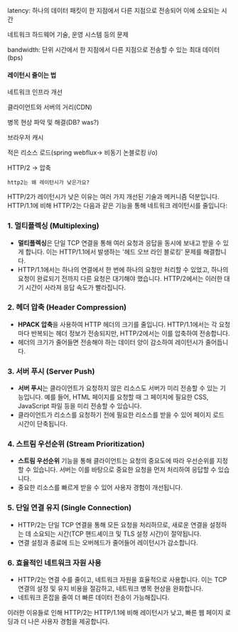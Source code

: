 latency:  하나의 데이터 패킷이 한 지점에서 다른 지점으로 전송되어 이에 소요되는 시간

네트워크 하드웨어 기술, 운영 시스템 등의 문제

bandwidth: 단위 시간에서 한 지점에서 다른 지점으로 전송할 수 있는 최대 데이터 (bps)

#### 레이턴시 줄이는 법

네트워크 인프라 개선

클라이언트와 서버의 거리(CDN)

병목 현상 파악 및 해결(DB? was?)

브라우저 캐시

적은 리소스 로드(spring webflux-> 비동기 논블로킹 i/o)

HTTP/2 -> 압축



```
http2는 왜 레이턴시가 낮은가요? 
```

HTTP/2가 레이턴시가 낮은 이유는 여러 가지 개선된 기술과 메커니즘 덕분입니다. HTTP/1.1에 비해 HTTP/2는 다음과 같은 기능을 통해 네트워크 레이턴시를 줄입니다:

### 1. 멀티플렉싱 (Multiplexing)

- **멀티플렉싱**은 단일 TCP 연결을 통해 여러 요청과 응답을 동시에 보내고 받을 수 있게 합니다. 이는 HTTP/1.1에서 발생하는 '헤드 오브 라인 블로킹' 문제를 해결합니다.
- HTTP/1.1에서는 하나의 연결에서 한 번에 하나의 요청만 처리할 수 있었고, 하나의 요청이 완료되기 전까지 다른 요청은 대기해야 했습니다. HTTP/2에서는 이러한 대기 시간이 사라져 응답 속도가 빨라집니다.

### 2. 헤더 압축 (Header Compression)

- **HPACK 압축**을 사용하여 HTTP 헤더의 크기를 줄입니다. HTTP/1.1에서는 각 요청마다 반복되는 헤더 정보가 전송되지만, HTTP/2에서는 이를 압축하여 전송합니다.
- 헤더의 크기가 줄어들면 전송해야 하는 데이터 양이 감소하여 레이턴시가 줄어듭니다.

### 3. 서버 푸시 (Server Push)

- **서버 푸시**는 클라이언트가 요청하지 않은 리소스도 서버가 미리 전송할 수 있는 기능입니다. 예를 들어, HTML 페이지를 요청할 때 그 페이지에 필요한 CSS, JavaScript 파일 등을 미리 전송할 수 있습니다.
- 클라이언트가 리소스를 요청하기 전에 필요한 리소스를 받을 수 있어 페이지 로드 시간이 단축됩니다.

### 4. 스트림 우선순위 (Stream Prioritization)

- **스트림 우선순위** 기능을 통해 클라이언트는 요청의 중요도에 따라 우선순위를 지정할 수 있습니다. 서버는 이를 바탕으로 중요한 요청을 먼저 처리하여 응답할 수 있습니다.
- 중요한 리소스를 빠르게 받을 수 있어 사용자 경험이 개선됩니다.

### 5. 단일 연결 유지 (Single Connection)

- HTTP/2는 단일 TCP 연결을 통해 모든 요청을 처리하므로, 새로운 연결을 설정하는 데 소요되는 시간(TCP 핸드셰이크 및 TLS 설정 시간)이 절약됩니다.
- 연결 설정과 종료에 드는 오버헤드가 줄어들어 레이턴시가 감소합니다.

### 6. 효율적인 네트워크 자원 사용

- HTTP/2는 연결 수를 줄이고, 네트워크 자원을 효율적으로 사용합니다. 이는 TCP 연결의 설정 및 유지 비용을 절감하고, 네트워크 병목 현상을 완화합니다.
- 네트워크 혼잡을 줄여 더 빠른 데이터 전송이 가능해집니다.

이러한 이유들로 인해 HTTP/2는 HTTP/1.1에 비해 레이턴시가 낮고, 빠른 웹 페이지 로딩과 더 나은 사용자 경험을 제공합니다.
